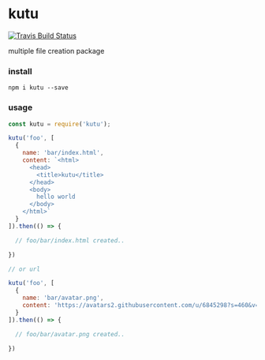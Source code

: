 # kutu
[![Travis Build Status](https://img.shields.io/travis/indatawetrust/kutu.svg)](https://travis-ci.org/indatawetrust/kutu)

multiple file creation package

### install
```
npm i kutu --save
```

### usage
```js
const kutu = require('kutu');

kutu('foo', [
  {
    name: 'bar/index.html',
    content: `<html>
      <head>
        <title>kutu</title>
      </head>
      <body>
        hello world
      </body>
    </html>`
  }
]).then(() => {

  // foo/bar/index.html created..

})

// or url

kutu('foo', [
  {
    name: 'bar/avatar.png',
    content: 'https://avatars2.githubusercontent.com/u/6845298?s=460&v=4'
  }
]).then(() => {

  // foo/bar/avatar.png created..

})
```
